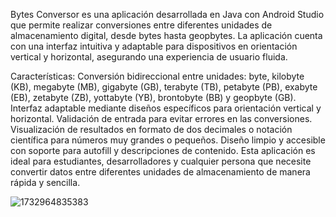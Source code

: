 Bytes Conversor es una aplicación desarrollada en Java con Android Studio que permite realizar conversiones entre diferentes unidades de almacenamiento digital, desde bytes hasta geopbytes. La aplicación cuenta con una interfaz intuitiva y adaptable para dispositivos en orientación vertical y horizontal, asegurando una experiencia de usuario fluida.

Características:
Conversión bidireccional entre unidades: byte, kilobyte (KB), megabyte (MB), gigabyte (GB), terabyte (TB), petabyte (PB), exabyte (EB), zetabyte (ZB), yottabyte (YB), brontobyte (BB) y geopbyte (GB).
Interfaz adaptable mediante diseños específicos para orientación vertical y horizontal.
Validación de entrada para evitar errores en las conversiones.
Visualización de resultados en formato de dos decimales o notación científica para números muy grandes o pequeños.
Diseño limpio y accesible con soporte para autofill y descripciones de contenido.
Esta aplicación es ideal para estudiantes, desarrolladores y cualquier persona que necesite convertir datos entre diferentes unidades de almacenamiento de manera rápida y sencilla.

![1732964835383](https://github.com/user-attachments/assets/b12a49d7-1f9c-4a2b-bec9-19aaea816641)
